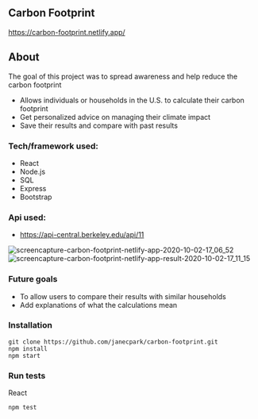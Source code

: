 ## Carbon Footprint

https://carbon-footprint.netlify.app/

## About
The goal of this project was to spread awareness and help reduce the carbon footprint

- Allows individuals or households in the U.S. to calculate their carbon footprint
- Get personalized advice on managing their climate impact
- Save their results and compare with past results

### Tech/framework used:
- React
- Node.js
- SQL
- Express
- Bootstrap

### Api used:
- https://api-central.berkeley.edu/api/11 

![screencapture-carbon-footprint-netlify-app-2020-10-02-17_06_52](https://user-images.githubusercontent.com/54093944/94978425-29735680-04d2-11eb-94e2-dd2121c98942.png)
![screencapture-carbon-footprint-netlify-app-result-2020-10-02-17_11_15](https://user-images.githubusercontent.com/54093944/94978487-59baf500-04d2-11eb-9ec7-f9cd73d49329.png)

### Future goals
- To allow users to compare their results with similar households 
- Add explanations of what the calculations mean

### Installation
```
git clone https://github.com/janecpark/carbon-footprint.git
npm install
npm start
```

### Run tests
React
``` 
npm test
```
